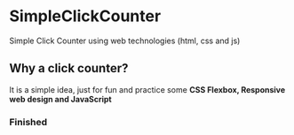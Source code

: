 # SimpleClickCounter
Simple Click Counter using web technologies (html, css and js)

## Why a click counter?
It is a simple idea, just for fun and practice some **CSS Flexbox,
Responsive web design and JavaScript**

### Finished


